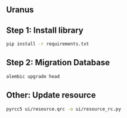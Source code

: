 ## Uranus

## Step 1: Install library
```sh
pip install -r requirements.txt
```

## Step 2: Migration Database
```sh
alembic upgrade head
```

## Other: Update resource
```sh
pyrcc5 ui/resource.qrc -o ui/resource_rc.py
```